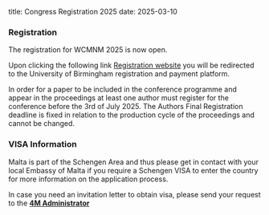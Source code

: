 title: Congress Registration 2025
date: 2025-03-10

### Registration

The registration for WCMNM 2025 is now open.

Upon clicking the following link [Registration website](https://shop.bham.ac.uk/conferences-and-events/college-of-engineering-physical-sciences/school-of-mechanical-engineering/world-congress-of-micro-and-nano-manufacturing-wcmnm-2025) you will be redirected to the University of Birmingham registration and payment platform.

In order for a paper to be included in the conference programme and appear in the proceedings at least one author must register for the conference before the 3rd of July 2025. The Authors Final Registration deadline is fixed in relation to the production cycle of the proceedings and cannot be changed.

### VISA Information

Malta is part of the Schengen Area and thus please get in contact with your local Embassy of Malta if you require a Schengen VISA to enter the country for more information on the application process.

In case you need an invitation letter to obtain visa, please send your request to the <strong><a href="mailto:AXT916@student.bham.ac.uk">4M Administrator</a></strong>



